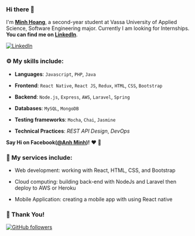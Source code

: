 ### Hi there 👋

I'm **[Minh Hoang](https://www.linkedin.com/in/minh-hoang-110510181/)**, a second-year student at Vassa University of Applied Science, Software Engineering major.
Currently I am looking for Internships. **You can find me on [LinkedIn](https://www.linkedin.com/in/minh-hoang-110510181/)**.

[![LinkedIn](https://img.shields.io/static/v1.svg?label=LinkedIn&message=@anhminh&logo=linkedin&style=flat&color=blue)](https://www.linkedin.com/in/minh-hoang-110510181/)

### :gear: My skills include:

- **Languages**: `Javascript`, `PHP`, `Java`

- **Frontend**: `React Native`, `React JS`, `Redux`, `HTML`, `CSS`, `Bootstrap`

- **Backend**: `Node.js`, `Express`, `AWS`, `Laravel`, `Spring`

- **Databases**: `MySQL`, `MongoDB`

- **Testing frameworks**: `Mocha`, `Chai`, `Jasmine`

- **Technical Practices**: _REST API Design_, _DevOps_

**Say Hi on Facebook([@Anh Minh](https://www.facebook.com/anhminh.hoang.560/))!** :heart: 💬

### :rocket: My services include:

- Web development: working with React, HTML, CSS, and Bootstrap

- Cloud computing: building back-end with NodeJs and Laravel then deploy to AWS or Heroku

- Mobile Application: creating a mobile app with using React native

### :hugs: Thank You!

[![GitHub followers](https://img.shields.io/github/followers/anhminh10a2hoa.svg?label=Follow%20@anhminh10a2hoa&style=social)](https://github.com/anhminh10a2hoa)
